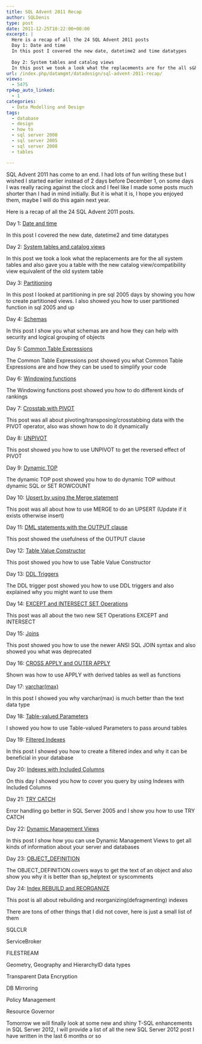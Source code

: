 ```yaml
---
title: SQL Advent 2011 Recap
author: SQLDenis
type: post
date: 2011-12-25T10:22:00+00:00
excerpt: |
  Here is a recap of all the 24 SQL Advent 2011 posts
  Day 1: Date and time
  In this post I covered the new date, datetime2 and time datatypes
    
  Day 2: System tables and catalog views
  In this post we took a look what the replacements are for the all s&hellip;
url: /index.php/datamgmt/datadesign/sql-advent-2011-recap/
views:
  - 5475
rp4wp_auto_linked:
  - 1
categories:
  - Data Modelling and Design
tags:
  - database
  - design
  - how to
  - sql server 2000
  - sql server 2005
  - sql server 2008
  - tables

---
```

SQL Advent 2011 has come to an end. I had lots of fun writing these but I wished I started earlier instead of 2 days before December 1, on some days I was really racing against the clock and I feel like I made some posts much shorter than I had in mind initially. But it is what it is, I hope you enjoyed them, maybe I will do this again next year.

Here is a recap of all the 24 SQL Advent 2011 posts.

Day 1: [Date and time][1]
  
In this post I covered the new date, datetime2 and time datatypes

Day 2: [System tables and catalog views][2]
  
In this post we took a look what the replacements are for the all system tables and also gave you a table with the new catalog view/compatibility view equivalent of the old system table

Day 3: [Partitioning][3]
  
In this post I looked at partitioning in pre sql 2005 days by showing you how to create partitioned views. I also showed you how to user partitioned function in sql 2005 and up

Day 4: [Schemas][4]
  
In this post I show you what schemas are and how they can help with security and logical grouping of objects

Day 5: [Common Table Expressions][5]
  
The Common Table Expressions post showed you what Common Table Expressions are and how they can be used to simplify your code

Day 6: [Windowing functions][6]
  
The Windowing functions post showed you how to do different kinds of rankings

Day 7: [Crosstab with PIVOT][7]
  
This post was all about pivoting/transposing/crosstabbing data with the PIVOT operator, also was shown how to do it dynamically

Day 8: [UNPIVOT][8]
  
This post showed you how to use UNPIVOT to get the reversed effect of PIVOT

Day 9: [Dynamic TOP][9]
  
The dynamic TOP post showed you how to do dynamic TOP without dynamic SQL or SET ROWCOUNT

Day 10: [Upsert by using the Merge statement][10]
  
This post was all about how to use MERGE to do an UPSERT (Update if it exists otherwise insert)

Day 11: [DML statements with the OUTPUT clause][11]
  
This post showed the usefulness of the OUTPUT clause

Day 12: [Table Value Constructor][12]
  
This post showed you how to use Table Value Constructor

Day 13: [DDL Triggers][13]
  
The DDL trigger post showed you how to use DDL triggers and also explained why you might want to use them

Day 14: [EXCEPT and INTERSECT SET Operations][14]
  
This post was all about the two new SET Operations EXCEPT and INTERSECT 

Day 15: [Joins][15]
  
This post showed you how to use the newer ANSI SQL JOIN syntax and also showed you what was deprecated

Day 16: [CROSS APPLY and OUTER APPLY][16]
  
Shown was how to use APPLY with derived tables as well as functions

Day 17: [varchar(max)][17]
  
In this post I showed you why varchar(max) is much better than the text data type

Day 18: [Table-valued Parameters][18]
  
I showed you how to use Table-valued Parameters to pass around tables

Day 19: [Filtered Indexes][19]
  
In this post I showed you how to create a filtered index and why it can be beneficial in your database

Day 20: [Indexes with Included Columns][20]
  
On this day I showed you how to cover you query by using Indexes with Included Columns

Day 21: [TRY CATCH][21]
  
Error handling go better in SQL Server 2005 and I show you how to use TRY CATCH

Day 22: [Dynamic Management Views][22]
  
In this post I show how you can use Dynamic Management Views to get all kinds of information about your server and databases

Day 23: [OBJECT_DEFINITION][23]
  
The OBJECT\_DEFINITION covers ways to get the text of an object and also show you why it is better than sp\_helptext or syscomments

Day 24: [Index REBUILD and REORGANIZE][24]
  
This post is all about rebuilding and reorganizing(defragmenting) indexes

There are tons of other things that I did not cover, here is just a small list of them

SQLCLR
  
ServiceBroker
  
FILESTREAM
  
Geometry, Geography and HierarchyID data types
  
Transparent Data Encryption
  
DB Mirroring
  
Policy Management
  
Resource Governor

Tomorrow we will finally look at some new and shiny T-SQL enhancements in SQL Server 2012, I will provide a list of all the new SQL Server 2012 post I have written in the last 6 months or so

 [1]: /index.php/DataMgmt/DBProgramming/MSSQLServer/sql-advent-2011-day-1
 [2]: /index.php/DataMgmt/DBAdmin/MSSQLServerAdmin/sql-advent-2011-day-2
 [3]: /index.php/DataMgmt/DataDesign/sql-advent-2011-day-3
 [4]: /index.php/DataMgmt/DBProgramming/MSSQLServer/sql-advent-2011-day-4
 [5]: /index.php/DataMgmt/DBProgramming/MSSQLServer/sql-advent-2011-day-5
 [6]: /index.php/DataMgmt/DataDesign/sql-advent-2011-day-6
 [7]: /index.php/DataMgmt/DataDesign/sql-advent-2011-day-7
 [8]: /index.php/DataMgmt/DataDesign/sql-advent-2011-day-8
 [9]: /index.php/DataMgmt/DataDesign/sql-advent-2011-day-9
 [10]: /index.php/DataMgmt/DBProgramming/MSSQLServer/sql-advent-2011-day-10
 [11]: /index.php/DataMgmt/DataDesign/sql-advent-2011-day-11
 [12]: /index.php/DataMgmt/DBProgramming/MSSQLServer/sql-advent-2011-day-12
 [13]: /index.php/DataMgmt/DBAdmin/MSSQLServerAdmin/sql-advent-2011-day-13
 [14]: /index.php/DataMgmt/DBProgramming/MSSQLServer/sql-advent-2011-day-14
 [15]: /index.php/DataMgmt/DBProgramming/MSSQLServer/sql-advent-2011-day-15
 [16]: /index.php/DataMgmt/DataDesign/sql-advent-2011-day-16
 [17]: /index.php/DataMgmt/DBProgramming/MSSQLServer/sql-advent-2011-day-17
 [18]: /index.php/DataMgmt/DBProgramming/MSSQLServer/sql-advent-2011-day-18
 [19]: /index.php/DataMgmt/DBAdmin/MSSQLServerAdmin/sql-advent-2011-day-19
 [20]: /index.php/DataMgmt/DataDesign/sql-advent-2011-day-20
 [21]: /index.php/DataMgmt/DBProgramming/MSSQLServer/try-catch-sql-advent-2011
 [22]: /index.php/DataMgmt/DataDesign/dynamic-management-views
 [23]: /index.php/DataMgmt/DBProgramming/MSSQLServer/object_definition-sql-advent-2011-day
 [24]: /index.php/DataMgmt/DataDesign/index-rebuild-and-reorganize-sql